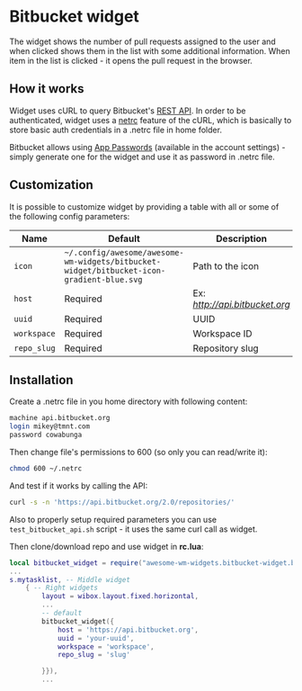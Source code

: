 # Bitbucket widget

The widget shows the number of pull requests assigned to the user and when clicked shows them in the list with some additional information. When item in the list is clicked - it opens the pull request in the browser.

## How it works

Widget uses cURL to query Bitbucket's [REST API](https://developer.atlassian.com/bitbucket/api/2/reference/). In order to be authenticated, widget uses a [netrc](https://ec.haxx.se/usingcurl/usingcurl-netrc) feature of the cURL, which is basically to store basic auth credentials in a .netrc file in home folder.

Bitbucket allows using [App Passwords](https://confluence.atlassian.com/bitbucket/app-passwords-828781300.html) (available in the account settings) - simply generate one for the widget and use it as password in .netrc file.

## Customization

It is possible to customize widget by providing a table with all or some of the following config parameters:

| Name        | Default                                                                                  | Description                    |
| ----------- | ---------------------------------------------------------------------------------------- | ------------------------------ |
| `icon`      | `~/.config/awesome/awesome-wm-widgets/bitbucket-widget/bitbucket-icon-gradient-blue.svg` | Path to the icon               |
| `host`      | Required                                                                                 | Ex: _http://api.bitbucket.org_ |
| `uuid`      | Required                                                                                 | UUID                           |
| `workspace` | Required                                                                                 | Workspace ID                   |
| `repo_slug` | Required                                                                                 | Repository slug                |

## Installation

Create a .netrc file in you home directory with following content:

```bash
machine api.bitbucket.org
login mikey@tmnt.com
password cowabunga
```

Then change file's permissions to 600 (so only you can read/write it):

```bash
chmod 600 ~/.netrc
```

And test if it works by calling the API:

```bash
curl -s -n 'https://api.bitbucket.org/2.0/repositories/'
```

Also to properly setup required parameters you can use `test_bitbucket_api.sh` script - it uses the same curl call as widget.

Then clone/download repo and use widget in **rc.lua**:

```lua
local bitbucket_widget = require("awesome-wm-widgets.bitbucket-widget.bitbucket")
...
s.mytasklist, -- Middle widget
	{ -- Right widgets
    	layout = wibox.layout.fixed.horizontal,
		...
		-- default
		bitbucket_widget({
		    host = 'https://api.bitbucket.org',
            uuid = 'your-uuid',
            workspace = 'workspace',
            repo_slug = 'slug'

		}}),
		...
```
